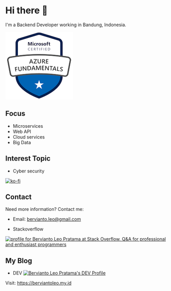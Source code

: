 # Hi there 👋

I'm a Backend Developer working in Bandung, Indonesia.

[![Azure](https://raw.githubusercontent.com/berviantoleo/berviantoleo/master/microsoft-certified-azure-fundamentals.png)](https://www.youracclaim.com/badges/61a336e9-92a7-4c8c-aeee-a5c07bf3fae5/public_url)

## Focus

* Microservices
* Web API
* Cloud services
* Big Data

## Interest Topic

* Cyber security

[![ko-fi](https://www.ko-fi.com/img/githubbutton_sm.svg)](https://ko-fi.com/I2I2YXS8)

## Contact

Need more information? Contact me:

* Email: bervianto.leo@gmail.com

* Stackoverflow

<a href="https://stackoverflow.com/users/6948591/bervianto-leo-pratama"><img src="https://stackoverflow.com/users/flair/6948591.png" width="208" height="58" alt="profile for Bervianto Leo Pratama at Stack Overflow, Q&amp;A for professional and enthusiast programmers" title="profile for Bervianto Leo Pratama at Stack Overflow, Q&amp;A for professional and enthusiast programmers"></a>

## My Blog

* DEV
[![Bervianto Leo Pratama's DEV Profile](https://d2fltix0v2e0sb.cloudfront.net/dev-badge.svg)](https://dev.to/berviantoleo)

Visit: https://berviantoleo.my.id
